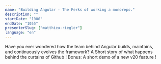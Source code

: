 ```yaml
---
name: "Building Angular - The Perks of working a monorepo."
description: ""
startDate: "1000"
endDate: "1055"
presenterSlug: ["matthieu-riegler"]
language: "en"
---
```


Have you ever wondered how the team behind Angular builds, maintains, and continuously evolves the framework? A Short story of what happens behind the curtains of Github !
Bonus: A short demo of a new v20 feature !

